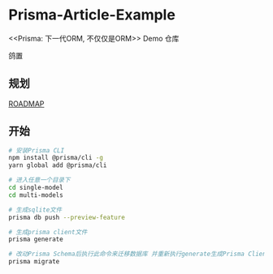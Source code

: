 # Prisma-Article-Example
&lt;&lt;Prisma: 下一代ORM, 不仅仅是ORM>> Demo 仓库

鸽置

## 规划

[ROADMAP](./ROADMAP.md)

## 开始

```bash
# 安装Prisma CLI
npm install @prisma/cli -g
yarn global add @prisma/cli

# 进入任意一个目录下
cd single-model
cd multi-models

# 生成sqlite文件
prisma db push --preview-feature

# 生成prisma client文件
prisma generate

# 改动Prisma Schema后执行此命令来迁移数据库 并重新执行generate生成Prisma Client
prisma migrate
```
